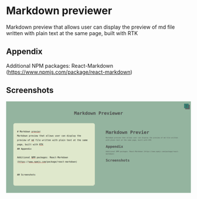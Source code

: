# Markdown previewer

Markdown preview that allows user can display the preview of md file written with plain text at the same page, built with RTK

## Appendix

Additional NPM packages: React-Markdown (https://www.npmjs.com/package/react-markdown)

## Screenshots

![App Screenshot](screencapture.png)
